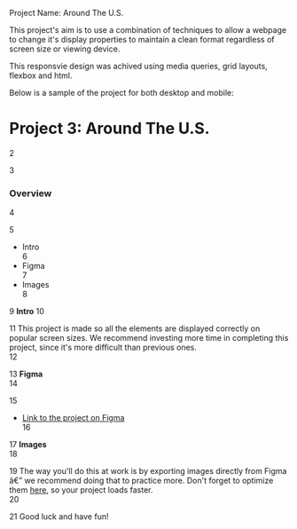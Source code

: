 Project Name: Around The U.S.

This project's aim is to use a combination of techniques to allow a webpage to change it's display properties to maintain a clean format regardless of screen size or viewing device.

This responsvie design was achived using media queries, grid layouts, flexbox and html.

Below is a sample of the project for both desktop and mobile:

# Project 3: Around The U.S.

2

3

### Overview

4

5

- Intro  
  6
- Figma  
  7
- Images  
  8

9
**Intro**
10

11
This project is made so all the elements are displayed correctly on popular screen sizes. We recommend investing more time in completing this project, since it's more difficult than previous ones.  
12

13
**Figma**  
14

15

- [Link to the project on Figma](https://www.figma.com/file/ii4xxsJ0ghevUOcssTlHZv/Sprint-3%3A-Around-the-US?node-id=0%3A1)  
  16

17
**Images**  
18

19
The way you'll do this at work is by exporting images directly from Figma â€” we recommend doing that to practice more. Don't forget to optimize them [here](https://tinypng.com/), so your project loads faster.  
20

21
Good luck and have fun!
